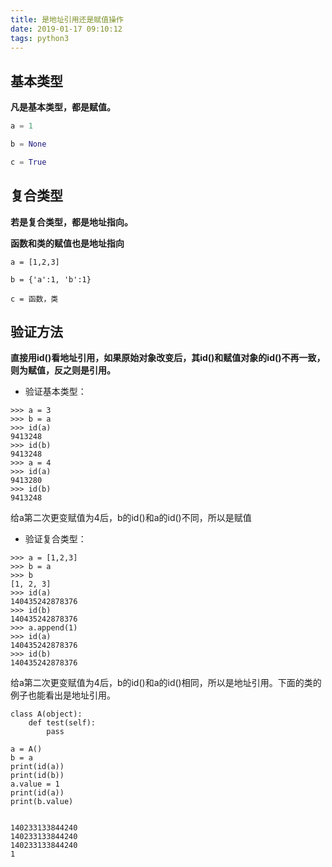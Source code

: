 ```yaml
---
title: 是地址引用还是赋值操作
date: 2019-01-17 09:10:12
tags: python3
---
```


## 基本类型

**凡是基本类型，都是赋值。**

```python
a = 1

b = None

c = True
```

<!-- more -->

## 复合类型

**若是复合类型，都是地址指向。**

**函数和类的赋值也是地址指向**

```
a = [1,2,3]

b = {'a':1, 'b':1}

c = 函数，类
```

## 验证方法

**直接用id()看地址引用，如果原始对象改变后，其id()和赋值对象的id()不再一致，则为赋值，反之则是引用。** 

* 验证基本类型：
```
>>> a = 3
>>> b = a
>>> id(a)
9413248
>>> id(b)
9413248
>>> a = 4
>>> id(a)
9413280
>>> id(b)
9413248
```
给a第二次更变赋值为4后，b的id()和a的id()不同，所以是赋值

* 验证复合类型：
```
>>> a = [1,2,3]
>>> b = a
>>> b
[1, 2, 3]
>>> id(a)
140435242878376
>>> id(b)
140435242878376
>>> a.append(1)
>>> id(a)
140435242878376
>>> id(b)
140435242878376
```
给a第二次更变赋值为4后，b的id()和a的id()相同，所以是地址引用。下面的类的例子也能看出是地址引用。

```
class A(object):
    def test(self):
        pass

a = A()
b = a
print(id(a))
print(id(b))
a.value = 1
print(id(a))
print(b.value)


140233133844240
140233133844240
140233133844240
1
```


